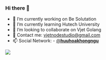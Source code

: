 ### Hi there 👋

<!--
**vjetgolang/vjetgolang** is a ✨ _special_ ✨ repository because its `README.md` (this file) appears on your GitHub profile.

Here are some ideas to get you started:
-->
- 🔭 I’m currently working on Be Solutation
- 🌱 I’m currently learning Hutech University
- 👯 I’m looking to collaborate on Vjet Golang
- 💬 Contact me: vjetnodestudio@gmail.com 
- 📫 Social Network: - <a href="instagram.com/_huuhoakhongngu_" tager= "_bank">@__huuhoakhongngu__</a>
<img src="https://github-readme-stats.vercel.app/api?username=vjetgolang&&show_icons=true&title_color=5094F0&icon_color=4D72F2&text_color=343434&bg_color=FFFFFF">

